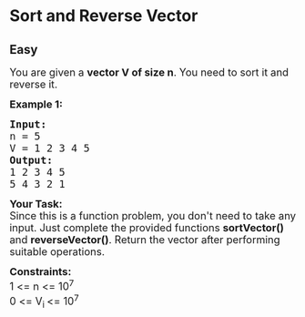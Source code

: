 # Sort and Reverse Vector
## Easy
<div class="problems_problem_content__Xm_eO"><p><span style="font-size:18px">You are given a <strong>vector V of size n</strong>. You need to sort it and reverse it.</span></p>

<p><span style="font-size:18px"><strong>Example 1: </strong></span></p>

<pre style="position: relative;"><span style="font-size:18px"><strong>Input:</strong>
n = 5
V = 1 2 3 4 5
<strong>Output: </strong>
1 2 3 4 5
5 4 3 2 1</span>
<div class="open_grepper_editor" title="Edit &amp; Save To Grepper"></div></pre>

<p><span style="font-size:18px"><strong>Your Task:</strong><br>
Since this is a function problem, you don't need to take any input. Just complete the provided functions <strong>sortVector()</strong> and <strong>reverseVector()</strong>. Return the vector after performing suitable operations.</span></p>

<p><span style="font-size:18px"><strong>Constraints:</strong><br>
1 &lt;= n &lt;= 10<sup>7</sup><br>
0 &lt;= V<sub>i </sub>&lt;= 10<sup>7</sup></span></p>
</div>